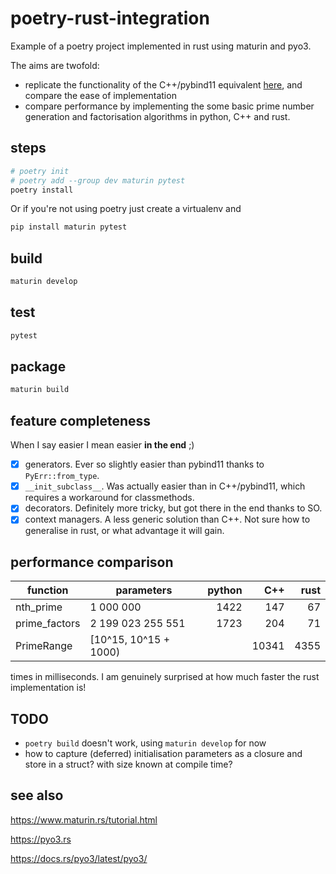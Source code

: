# poetry-rust-integration

Example of a poetry project implemented in rust using maturin and pyo3.

The aims are twofold:

- replicate the functionality of the C++/pybind11 equivalent [here](https://github.com/virgesmith/poetry-pybind11-integration), and compare the ease of implementation
- compare performance by implementing the some basic prime number generation and factorisation algorithms in python, C++ and rust.


## steps


```sh
# poetry init
# poetry add --group dev maturin pytest
poetry install
```

Or if you're not using poetry just create a virtualenv and

```sh
pip install maturin pytest
```

## build

```sh
maturin develop
```

## test

```sh
pytest
```

## package

```sh
maturin build
```

## feature completeness

When I say easier I mean easier **in the end** ;)

- [X] generators. Ever so slightly easier than pybind11 thanks to `PyErr::from_type`.
- [X] `__init_subclass__`. Was actually easier than in C++/pybind11, which requires a workaround for classmethods.
- [X] decorators. Definitely more tricky, but got there in the end thanks to SO.
- [X] context managers. A less generic solution than C++. Not sure how to generalise in rust, or what advantage it will gain.

## performance comparison

| function  | parameters | python | C++ | rust |
|---------------|-----------------------|-------:|------:|-----:|
| nth_prime     | 1 000 000             | 1422   |   147 | 67   |
| prime_factors | 2 199 023 255 551     | 1723   |   204 | 71   |
| PrimeRange    | [10^15, 10^15 + 1000) |        | 10341 | 4355 |

times in milliseconds. I am genuinely surprised at how much faster the rust implementation is!

## TODO

- ```poetry build``` doesn't work, using `maturin develop` for now
- how to capture (deferred) initialisation parameters as a closure and store in a struct? with size known at compile time?

## see also

https://www.maturin.rs/tutorial.html

https://pyo3.rs

https://docs.rs/pyo3/latest/pyo3/